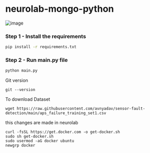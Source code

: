 # neurolab-mongo-python

![image](https://user-images.githubusercontent.com/57321948/196933065-4b16c235-f3b9-4391-9cfe-4affcec87c35.png)

### Step 1 - Install the requirements


```bash
pip install -r requirements.txt
```

### Step 2 - Run main.py file

```bash
python main.py
```
Git version
```
git --version
```

To download Dataset
```
wget https://raw.githubusercontent.com/avnyadav/sensor-fault-detection/main/aps_failure_training_set1.csv
```

this changes are made in neurolab


```
curl -fsSL https://get.docker.com -o get-docker.sh
sudo sh get-docker.sh
sudo usermod -aG docker ubuntu
newgrp docker

```



